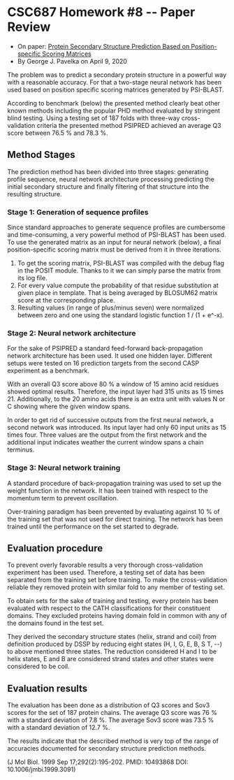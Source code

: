 # CSC687 Homework #8 -- Paper Review

 * On paper: [Protein Secondary Structure Prediction Based on Position-specific Scoring Matrices][1]
 * By George J. Pavelka on April 9, 2020

The problem was to predict a secondary protein structure in a powerful way with a reasonable accuracy. For that a two-stage neural network has been used based on position specific scoring matrices generated by PSI-BLAST.

According to benchmark (below) the presented method clearly beat other known methods including the popular PHD method evaluated by stringent blind testing. Using a testing set of 187 folds with three-way cross-validation criteria the presented method PSIPRED achieved an average Q3 score between 76.5 % and 78.3 %.

## Method Stages

The prediction method has been divided into three stages: generating profile sequence, neural network architecture processing predicting the initial secondary structure and finally filtering of that structure into the resulting structure.

### Stage 1: Generation of sequence profiles

Since standard approaches to generate sequence profiles are cumbersome and time-consuming, a very powerful method of PSI-BLAST has been used. To use the generated matrix as an input for neural network (below), a final position-specific scoring matrix must be derived from it in three iterations.

1. To get the scoring matrix, PSI-BLAST was compiled with the debug flag in the POSIT module. Thanks to it we can simply parse the matrix from its log file.
2. For every value compute the probability of that residue substitution at given place in template. That is being averaged by BLOSUM62 matrix score at the corresponding place.
3. Resulting values (in range of plus/minus seven) were normalized between zero and one using the standard logistic function 1 / (1 + e^-x).

### Stage 2: Neural network architecture

For the sake of PSIPRED a standard feed-forward back-propagation network architecture has been used. It used one hidden layer. Different setups were tested on 16 prediction targets from the second CASP experiment as a benchmark.

With an overall Q3 score above 80 % a window of 15 amino acid residues showed optimal results. Therefore, the input layer had 315 units as 15 times 21. Additionally, to the 20 amino acids there is an extra unit with values N or C showing where the given window spans.

In order to get rid of successive outputs from the first neural network, a second network was introduced. Its input layer had only 60 input units as 15 times four. Three values are the output from the first network and the additional input indicates weather the current window spans a chain terminus.

### Stage 3: Neural network training

A standard procedure of back-propagation training was used to set up the weight function in the network. It has been trained with respect to the momentum term to prevent oscillation. 

Over-training paradigm has been prevented by evaluating against 10 % of the training set that was not used for direct training. The network has been trained until the performance on the set started to degrade.

## Evaluation procedure

To prevent overly favorable results a very thorough cross-validation experiment has been used. Therefore, a testing set of data has been separated from the training set before training. To make the cross-validation reliable they removed protein with similar fold to any member of testing set.

To obtain sets for the sake of training and testing, every protein has been evaluated with respect to the CATH classifications for their constituent domains. They excluded proteins having domain fold in common with any of the domains found in the test set.

They derived the secondary structure states (helix, strand and coil) from definition produced by DSSP by reducing eight states (H, I, G, E, B, S T, --) to above mentioned three states. The reduction considered H and I to be helix states, E and B are considered strand states and other states were considered to be coil.

## Evaluation results

The evaluation has been done as a distribution of Q3 scores and Sov3 scores for the set of 187 protein chains. The average Q3 score was 76 % with a standard deviation of 7.8 %. The average Sov3 score was 73.5 % with a standard deviation of 12.7 %.

The results indicate that the described method is very top of the range of accuracies documented for secondary structure prediction methods.


[1]: https://www.ncbi.nlm.nih.gov/pubmed/10493868
(J Mol Biol. 1999 Sep 17;292(2):195-202. PMID: 10493868 DOI: 10.1006/jmbi.1999.3091)
